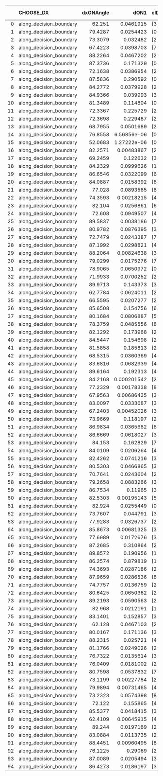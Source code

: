 |    | CHOOSE_DX               |   dxONAngle |        dON1 | cIDON1   |   dON_patch_1 |   nTON |         dON |   dxOFFAngle |       dOFF1 | cIDOFF1   |   dOFF_patch_1 |   nTOFF |        dOFF | SUCCESS   |   nExp |   dual_point_id |   subpoint_time_seconds |   total_execution_time |       logp |       dOFF/dON | Vote dOFF>dON   |
|---:|:------------------------|------------:|------------:|:---------|--------------:|-------:|------------:|-------------:|------------:|:----------|---------------:|--------:|------------:|:----------|-------:|----------------:|------------------------:|-----------------------:|-----------:|---------------:|:----------------|
|  0 | along_decision_boundary |     62.251  | 0.0461915   | [3 5]    |   0.0461915   |      1 | 0.0461915   |      65.856  | 0.0655272   | [3 5]     |    0.0655272   |       1 | 0.0655272   | True      |      1 |               1 |                1.33017  |                1.69931 |  0         |     1.4186     | True            |
|  1 | along_decision_boundary |     79.4287 | 0.0254423   | [0 1]    |   0.0254423   |      1 | 0.0254423   |      75.4966 | 0.114711    | [0 1]     |    0.114711    |       1 | 0.114711    | True      |      2 |               4 |                1.77713  |                7.03938 | -0.5       |     4.50866    | True            |
|  2 | along_decision_boundary |     73.3079 | 0.032482    | [2 5]    |   0.032482    |      1 | 0.032482    |      72.5933 | 0.0449759   | [2 5]     |    0.0449759   |       1 | 0.0449759   | True      |      3 |               5 |                0.830463 |                7.87532 | -1         |     1.38464    | True            |
|  3 | along_decision_boundary |     67.4223 | 0.0398703   | [7 9]    |   0.0398703   |      1 | 0.0398703   |      62.9865 | 0.147636    | [7 9]     |    0.147636    |       1 | 0.147636    | True      |      4 |               6 |                1.05621  |                8.93748 | -1.5       |     3.70291    | True            |
|  4 | along_decision_boundary |     88.2264 | 0.0467202   | [2 8]    |   0.0467202   |      1 | 0.0467202   |      86.9475 | 0.0334948   | [2 8]     |    0.0334948   |       1 | 0.0334948   | False     |      5 |               7 |                1.0331   |                9.97754 | -2         |     0.716923   | False           |
|  5 | along_decision_boundary |     87.3736 | 0.171329    | [0 1]    |   0.171329    |      1 | 0.171329    |      81.5652 | 0.198567    | [0 1]     |    0.198567    |       1 | 0.198567    | True      |      6 |               8 |                1.28808  |               11.2736  | -0.9       |     1.15898    | True            |
|  6 | along_decision_boundary |     72.1638 | 0.0386954   | [2 4]    |   0.0386954   |      1 | 0.0386954   |      73.3037 | 0.0844923   | [2 4]     |    0.0844923   |       1 | 0.0844923   | True      |      7 |               9 |                0.951881 |               12.2336  | -1.33333   |     2.18352    | True            |
|  7 | along_decision_boundary |     87.5836 | 0.290592    | [0 4]    |   0.290592    |      1 | 0.290592    |      74.3358 | 0.0761953   | [1 4]     |    0.0761953   |       1 | 0.0761953   | False     |      8 |              10 |                1.2349   |               13.4749  | -1.78571   |     0.262207   | False           |
|  8 | along_decision_boundary |     84.2772 | 0.0379928   | [2 8]    |   0.0379928   |      1 | 0.0379928   |      75.8174 | 0.0494098   | [2 8]     |    0.0494098   |       1 | 0.0494098   | True      |      9 |              13 |                1.14638  |               16.9692  | -1         |     1.30051    | True            |
|  9 | along_decision_boundary |     84.9366 | 0.039993    | [3 6]    |   0.039993    |      1 | 0.039993    |      78.3121 | 0.0117913   | [3 6]     |    0.0117913   |       1 | 0.0117913   | False     |     10 |              14 |                1.20099  |               18.1772  | -1.38889   |     0.294834   | False           |
| 10 | along_decision_boundary |     81.3489 | 0.114804    | [0 8]    |   0.114804    |      1 | 0.114804    |      71.9008 | 0.0242106   | [1 8]     |    0.0242106   |       1 | 0.0242106   | False     |     11 |              15 |                0.973144 |               19.1583  | -0.8       |     0.210886   | False           |
| 11 | along_decision_boundary |     72.3367 | 0.225729    | [2 9]    |   0.225729    |      1 | 0.225729    |      71.494  | 0.0202599   | [2 9]     |    0.0202599   |       1 | 0.0202599   | False     |     12 |              16 |                1.97891  |               21.1442  | -0.409091  |     0.0897534  | False           |
| 12 | along_decision_boundary |     72.3698 | 0.229487    | [2 9]    |   0.229487    |      1 | 0.229487    |      71.6036 | 0.0125981   | [2 9]     |    0.0125981   |       1 | 0.0125981   | False     |     13 |              17 |                1.79046  |               22.9396  | -0.166667  |     0.0548966  | False           |
| 13 | along_decision_boundary |     68.7955 | 0.0501689   | [2 9]    |   0.0501689   |      1 | 0.0501689   |      67.8287 | 0.0810386   | [2 9]     |    0.0810386   |       1 | 0.0810386   | True      |     14 |              18 |                1.27837  |               24.2279  | -0.0384615 |     1.61532    | True            |
| 14 | along_decision_boundary |     76.8558 | 6.56856e-06 | [0 2]    |   6.56856e-06 |      1 | 6.56856e-06 |      81.1438 | 0.215801    | [1 2]     |    0.215801    |       1 | 0.215801    | True      |     15 |              19 |                0.708666 |               24.9415  | -0.142857  | 32853.7        | True            |
| 15 | along_decision_boundary |     52.0683 | 1.27222e-06 | [0 2]    |   1.27222e-06 |      1 | 1.27222e-06 |      57.6556 | 3.62259e-05 | [1 2]     |    3.62259e-05 |       1 | 3.62259e-05 | True      |     16 |              20 |                0.752104 |               25.7026  | -0.3       |    28.4746     | True            |
| 16 | along_decision_boundary |     82.2571 | 0.00483867  | [2 6]    |   0.00483867  |      1 | 0.00483867  |      76.9198 | 0.0102194   | [2 6]     |    0.0102194   |       1 | 0.0102194   | True      |     17 |              22 |                0.825408 |               28.2717  | -0.5       |     2.11202    | True            |
| 17 | along_decision_boundary |     69.2459 | 0.122632    | [3 6]    |   0.122632    |      1 | 0.122632    |      72.2665 | 0.133865    | [3 6]     |    0.133865    |       1 | 0.133865    | True      |     18 |              23 |                0.790338 |               29.067   | -0.735294  |     1.0916     | True            |
| 18 | along_decision_boundary |     84.2329 | 0.0999626   | [1 7]    |   0.0999626   |      1 | 0.0999626   |      55.9894 | 0.120837    | [0 7]     |    0.120837    |       1 | 0.120837    | True      |     19 |              24 |                0.774366 |               29.8454  | -1         |     1.20883    | True            |
| 19 | along_decision_boundary |     86.6546 | 0.0322099   | [6 7]    |   0.0322099   |      1 | 0.0322099   |      86.9524 | 0.116573    | [6 7]     |    0.116573    |       1 | 0.116573    | True      |     20 |              26 |                1.18936  |               31.0654  | -1.28947   |     3.61916    | True            |
| 20 | along_decision_boundary |     84.0887 | 0.0158392   | [6 7]    |   0.0158392   |      1 | 0.0158392   |      88.1962 | 0.0133264   | [6 7]     |    0.0133264   |       1 | 0.0133264   | False     |     21 |              27 |                0.750713 |               31.821   | -1.6       |     0.84136    | False           |
| 21 | along_decision_boundary |     77.028  | 0.0893565   | [6 7]    |   0.0893565   |      1 | 0.0893565   |      85.529  | 0.00989326  | [6 7]     |    0.00989326  |       1 | 0.00989326  | False     |     22 |              28 |                1.00131  |               32.8303  | -1.16667   |     0.110717   | False           |
| 22 | along_decision_boundary |     74.3593 | 0.00218215  | [4 5]    |   0.00218215  |      1 | 0.00218215  |      82.3475 | 0.0581241   | [4 5]     |    0.0581241   |       1 | 0.0581241   | True      |     23 |              29 |                0.806679 |               33.648   | -0.818182  |    26.6361     | True            |
| 23 | along_decision_boundary |     82.104  | 0.0256861   | [6 9]    |   0.0256861   |      1 | 0.0256861   |      77.0367 | 0.0643223   | [6 9]     |    0.0643223   |       1 | 0.0643223   | True      |     24 |              31 |                1.77681  |               36.6269  | -1.06522   |     2.50417    | True            |
| 24 | along_decision_boundary |     72.608  | 0.0949507   | [4 5]    |   0.0949507   |      1 | 0.0949507   |      77.635  | 0.014523    | [4 5]     |    0.014523    |       1 | 0.014523    | False     |     25 |              32 |                1.76143  |               38.3946  | -1.33333   |     0.152954   | False           |
| 25 | along_decision_boundary |     89.5837 | 0.0038186   | [7 9]    |   0.0038186   |      1 | 0.0038186   |      85.7588 | 0.000880032 | [7 9]     |    0.000880032 |       1 | 0.000880032 | False     |     26 |              33 |                0.895029 |               39.2962  | -0.98      |     0.230459   | False           |
| 26 | along_decision_boundary |     80.9782 | 0.0876395   | [3 7]    |   0.0876395   |      1 | 0.0876395   |      84.6764 | 0.0680206   | [3 7]     |    0.0680206   |       1 | 0.0680206   | False     |     27 |              35 |                0.848209 |               41.5675  | -0.692308  |     0.776141   | False           |
| 27 | along_decision_boundary |     72.7479 | 0.0243387   | [7 9]    |   0.0243387   |      1 | 0.0243387   |      68.8971 | 0.0685614   | [7 9]     |    0.0685614   |       1 | 0.0685614   | True      |     28 |              36 |                0.912214 |               42.4867  | -0.462963  |     2.81698    | True            |
| 28 | along_decision_boundary |     87.1992 | 0.0298821   | [4 9]    |   0.0298821   |      1 | 0.0298821   |      86.8098 | 0.11705     | [4 9]     |    0.11705     |       1 | 0.11705     | True      |     29 |              37 |                1.34413  |               43.8358  | -0.642857  |     3.91706    | True            |
| 29 | along_decision_boundary |     88.2064 | 0.00824638  | [3 5]    |   0.00824638  |      1 | 0.00824638  |      84.269  | 0.0326248   | [3 5]     |    0.0326248   |       1 | 0.0326248   | True      |     30 |              38 |                0.757603 |               44.5984  | -0.844828  |     3.95626    | True            |
| 30 | along_decision_boundary |     79.0299 | 0.0175276   | [7 9]    |   0.0175276   |      1 | 0.0175276   |      89.137  | 0.112402    | [7 9]     |    0.112402    |       1 | 0.112402    | True      |     31 |              40 |                1.2476   |               45.8765  | -1.06667   |     6.41282    | True            |
| 31 | along_decision_boundary |     78.9065 | 0.0650972   | [0 4]    |   0.0650972   |      1 | 0.0650972   |      79.3999 | 0.000657791 | [1 4]     |    0.000657791 |       1 | 0.000657791 | False     |     32 |              41 |                0.932768 |               46.8153  | -1.30645   |     0.0101048  | False           |
| 32 | along_decision_boundary |     71.9933 | 0.0700252   | [2 4]    |   0.0700252   |      1 | 0.0700252   |      71.5331 | 0.0975771   | [2 4]     |    0.0975771   |       1 | 0.0975771   | True      |     33 |              42 |                0.818143 |               47.6459  | -1         |     1.39346    | True            |
| 33 | along_decision_boundary |     89.9713 | 0.143373    | [3 6]    |   0.143373    |      1 | 0.143373    |      82.7247 | 0.00292315  | [3 6]     |    0.00292315  |       1 | 0.00292315  | False     |     34 |              43 |                1.14493  |               48.7967  | -1.22727   |     0.0203883  | False           |
| 34 | along_decision_boundary |     62.7784 | 0.0624011   | [2 3]    |   0.0624011   |      1 | 0.0624011   |      65.2667 | 0.293499    | [2 3]     |    0.293499    |       1 | 0.293499    | True      |     35 |              44 |                0.798396 |               49.6031  | -0.941176  |     4.70343    | True            |
| 35 | along_decision_boundary |     66.5595 | 0.0207277   | [2 7]    |   0.0207277   |      1 | 0.0207277   |      71.0139 | 0.0946931   | [2 7]     |    0.0946931   |       1 | 0.0946931   | True      |     36 |              46 |                0.923054 |               52.4929  | -1.15714   |     4.56844    | True            |
| 36 | along_decision_boundary |     85.6508 | 0.154756    | [6 9]    |   0.154756    |      1 | 0.154756    |      63.7046 | 0.154108    | [6 9]     |    0.154108    |       1 | 0.154108    | False     |     37 |              47 |                1.33206  |               53.8349  | -1.38889   |     0.995816   | False           |
| 37 | along_decision_boundary |     80.1684 | 0.0806887   | [5 9]    |   0.0806887   |      1 | 0.0806887   |      75.0239 | 0.124878    | [5 9]     |    0.124878    |       1 | 0.124878    | True      |     38 |              48 |                1.17701  |               55.0209  | -1.09459   |     1.54765    | True            |
| 38 | along_decision_boundary |     78.3759 | 0.0485556   | [8 9]    |   0.0485556   |      1 | 0.0485556   |      82.6147 | 0.00604816  | [8 9]     |    0.00604816  |       1 | 0.00604816  | False     |     39 |              49 |                0.779917 |               55.8064  | -1.31579   |     0.124561   | False           |
| 39 | along_decision_boundary |     82.1292 | 0.173968    | [2 7]    |   0.173968    |      1 | 0.173968    |      85.7518 | 0.106555    | [2 7]     |    0.106555    |       1 | 0.106555    | False     |     40 |              50 |                1.06339  |               56.8778  | -1.03846   |     0.612498   | False           |
| 40 | along_decision_boundary |     84.5447 | 0.154698    | [2 5]    |   0.154698    |      1 | 0.154698    |      85.1867 | 0.0443542   | [2 5]     |    0.0443542   |       1 | 0.0443542   | False     |     41 |              51 |                0.936099 |               57.8189  | -0.8       |     0.286715   | False           |
| 41 | along_decision_boundary |     81.5858 | 0.185813    | [2 7]    |   0.185813    |      1 | 0.185813    |      84.1797 | 0.124722    | [2 7]     |    0.124722    |       1 | 0.124722    | False     |     42 |              52 |                1.39586  |               59.2198  | -0.597561  |     0.671223   | False           |
| 42 | along_decision_boundary |     68.5315 | 0.0360369   | [4 6]    |   0.0360369   |      1 | 0.0360369   |      77.1515 | 0.123864    | [4 6]     |    0.123864    |       1 | 0.123864    | True      |     43 |              53 |                1.26024  |               60.4895  | -0.428571  |     3.43715    | True            |
| 43 | along_decision_boundary |     83.6816 | 0.0682939   | [4 6]    |   0.0682939   |      1 | 0.0682939   |      75.6308 | 0.0358061   | [4 6]     |    0.0358061   |       1 | 0.0358061   | False     |     44 |              54 |                1.46152  |               61.9561  | -0.569767  |     0.524294   | False           |
| 44 | along_decision_boundary |     89.6164 | 0.192313    | [4 5]    |   0.192313    |      1 | 0.192313    |      80.5105 | 0.0088645   | [4 5]     |    0.0088645   |       1 | 0.0088645   | False     |     45 |              55 |                0.951934 |               62.9163  | -0.409091  |     0.0460941  | False           |
| 45 | along_decision_boundary |     84.2168 | 0.000201542 | [2 5]    |   0.000201542 |      1 | 0.000201542 |      88.5993 | 0.40431     | [2 5]     |    0.40431     |       1 | 0.40431     | True      |     46 |              56 |                1.25937  |               64.1857  | -0.277778  |  2006.08       | True            |
| 46 | along_decision_boundary |     77.2329 | 0.00178338  | [8 9]    |   0.00178338  |      1 | 0.00178338  |      82.1356 | 0.019714    | [8 9]     |    0.019714    |       1 | 0.019714    | True      |     47 |              57 |                0.763751 |               64.9574  | -0.391304  |    11.0543     | True            |
| 47 | along_decision_boundary |     67.9563 | 0.00686435  | [3 4]    |   0.00686435  |      1 | 0.00686435  |      71.0826 | 0.0150604   | [3 4]     |    0.0150604   |       1 | 0.0150604   | True      |     48 |              58 |                0.639251 |               65.6016  | -0.521277  |     2.19401    | True            |
| 48 | along_decision_boundary |     83.0097 | 0.0333687   | [3 5]    |   0.0333687   |      1 | 0.0333687   |      86.4295 | 0.00210257  | [3 5]     |    0.00210257  |       1 | 0.00210257  | False     |     49 |              60 |                0.964366 |               67.8217  | -0.666667  |     0.0630104  | False           |
| 49 | along_decision_boundary |     67.2403 | 0.00452026  | [3 5]    |   0.00452026  |      1 | 0.00452026  |      86.7334 | 0.242215    | [3 5]     |    0.242215    |       1 | 0.242215    | True      |     50 |              61 |                1.08198  |               68.9147  | -0.5       |    53.5843     | True            |
| 50 | along_decision_boundary |     73.9669 | 0.118197    | [2 6]    |   0.118197    |      1 | 0.118197    |      72.2649 | 0.000598449 | [2 6]     |    0.000598449 |       1 | 0.000598449 | False     |     51 |              62 |                1.17936  |               70.1011  | -0.64      |     0.00506316 | False           |
| 51 | along_decision_boundary |     86.9834 | 0.0365682   | [6 9]    |   0.0365682   |      1 | 0.0365682   |      84.0522 | 0.0523275   | [6 9]     |    0.0523275   |       1 | 0.0523275   | True      |     52 |              63 |                1.29547  |               71.4056  | -0.480392  |     1.43096    | True            |
| 52 | along_decision_boundary |     86.6669 | 0.0618027   | [3 6]    |   0.0618027   |      1 | 0.0618027   |      86.0719 | 0.0169173   | [3 6]     |    0.0169173   |       1 | 0.0169173   | False     |     53 |              64 |                1.10316  |               72.5156  | -0.615385  |     0.273731   | False           |
| 53 | along_decision_boundary |     84.153  | 0.162829    | [7 9]    |   0.162829    |      1 | 0.162829    |      72.8569 | 0.201565    | [7 9]     |    0.201565    |       1 | 0.201565    | True      |     54 |              65 |                1.17648  |               73.6982  | -0.462264  |     1.23789    | True            |
| 54 | along_decision_boundary |     84.0109 | 0.0206264   | [4 8]    |   0.0206264   |      1 | 0.0206264   |      81.795  | 0.0286804   | [4 8]     |    0.0286804   |       1 | 0.0286804   | True      |     55 |              66 |                1.06903  |               74.7762  | -0.592593  |     1.39047    | True            |
| 55 | along_decision_boundary |     82.4262 | 0.0741216   | [3 4]    |   0.0741216   |      1 | 0.0741216   |      81.7891 | 0.00696298  | [3 4]     |    0.00696298  |       1 | 0.00696298  | False     |     56 |              68 |                0.861791 |               76.8509  | -0.736364  |     0.09394    | False           |
| 56 | along_decision_boundary |     80.5303 | 0.0466865   | [3 6]    |   0.0466865   |      1 | 0.0466865   |      84.912  | 0.0267703   | [3 6]     |    0.0267703   |       1 | 0.0267703   | False     |     57 |              69 |                0.941514 |               77.8026  | -0.571429  |     0.573406   | False           |
| 57 | along_decision_boundary |     70.7641 | 0.0243604   | [2 5]    |   0.0243604   |      1 | 0.0243604   |      68.8287 | 0.0147142   | [2 5]     |    0.0147142   |       1 | 0.0147142   | False     |     58 |              70 |                0.904269 |               78.7119  | -0.429825  |     0.604023   | False           |
| 58 | along_decision_boundary |     79.2658 | 0.0883266   | [3 5]    |   0.0883266   |      1 | 0.0883266   |      85.8993 | 0.30372     | [3 5]     |    0.30372     |       1 | 0.30372     | True      |     59 |              71 |                2.16661  |               80.8865  | -0.310345  |     3.4386     | True            |
| 59 | along_decision_boundary |     86.7534 | 0.11965     | [3 5]    |   0.11965     |      1 | 0.11965     |      85.8914 | 0.120883    | [3 5]     |    0.120883    |       1 | 0.120883    | True      |     60 |              72 |                1.49407  |               82.3866  | -0.415254  |     1.01031    | True            |
| 60 | along_decision_boundary |     82.5303 | 0.00195143  | [5 6]    |   0.00195143  |      1 | 0.00195143  |      89.9413 | 0.125567    | [5 6]     |    0.125567    |       1 | 0.125567    | True      |     61 |              73 |                1.7196   |               84.1142  | -0.533333  |    64.3462     | True            |
| 61 | along_decision_boundary |     82.924  | 0.0255449   | [0 1]    |   0.0255449   |      1 | 0.0255449   |      82.243  | 0.0297961   | [0 1]     |    0.0297961   |       1 | 0.0297961   | True      |     62 |              74 |                1.07626  |               85.1994  | -0.663934  |     1.16642    | True            |
| 62 | along_decision_boundary |     73.7607 | 0.044791    | [3 6]    |   0.044791    |      1 | 0.044791    |      81.5772 | 0.0101729   | [3 6]     |    0.0101729   |       1 | 0.0101729   | False     |     63 |              75 |                0.943244 |               86.1516  | -0.806452  |     0.227119   | False           |
| 63 | along_decision_boundary |     77.9283 | 0.0326737   | [2 9]    |   0.0326737   |      1 | 0.0326737   |      75.8075 | 0.145549    | [2 9]     |    0.145549    |       1 | 0.145549    | True      |     64 |              76 |                1.37579  |               87.5364  | -0.642857  |     4.45461    | True            |
| 64 | along_decision_boundary |     85.8673 | 0.00681325  | [3 6]    |   0.00681325  |      1 | 0.00681325  |      79.7447 | 0.0439089   | [3 6]     |    0.0439089   |       1 | 0.0439089   | True      |     65 |              77 |                0.882302 |               88.4247  | -0.78125   |     6.44463    | True            |
| 65 | along_decision_boundary |     77.6989 | 0.0172676   | [3 6]    |   0.0172676   |      1 | 0.0172676   |      78.3066 | 0.0803725   | [3 6]     |    0.0803725   |       1 | 0.0803725   | True      |     66 |              78 |                0.82525  |               89.2554  | -0.930769  |     4.65453    | True            |
| 66 | along_decision_boundary |     87.2685 | 0.310864    | [2 6]    |   0.310864    |      1 | 0.310864    |      84.9722 | 0.0296761   | [2 6]     |    0.0296761   |       1 | 0.0296761   | False     |     67 |              79 |                1.66258  |               90.927   | -1.09091   |     0.095463   | False           |
| 67 | along_decision_boundary |     89.8572 | 0.190956    | [1 9]    |   0.190956    |      1 | 0.190956    |      75.4998 | 0.366055    | [0 9]     |    0.366055    |       1 | 0.366055    | True      |     68 |              80 |                1.55763  |               92.4896  | -0.902985  |     1.91696    | True            |
| 68 | along_decision_boundary |     86.2574 | 0.879819    | [1 9]    |   0.879819    |      1 | 0.879819    |      80.2252 | 0.0550514   | [0 9]     |    0.0550514   |       1 | 0.0550514   | False     |     69 |              81 |                2.11606  |               94.6127  | -1.05882   |     0.0625713  | False           |
| 69 | along_decision_boundary |     74.3693 | 0.0287186   | [2 4]    |   0.0287186   |      1 | 0.0287186   |      69.0923 | 0.110571    | [2 4]     |    0.110571    |       1 | 0.110571    | True      |     70 |              82 |                0.807207 |               95.426   | -0.876812  |     3.85017    | True            |
| 70 | along_decision_boundary |     87.9659 | 0.0286536   | [8 9]    |   0.0286536   |      1 | 0.0286536   |      89.1354 | 0.0110964   | [8 9]     |    0.0110964   |       1 | 0.0110964   | False     |     71 |              83 |                0.757509 |               96.1885  | -1.02857   |     0.38726    | False           |
| 71 | along_decision_boundary |     74.7757 | 0.0136759   | [2 4]    |   0.0136759   |      1 | 0.0136759   |      70.5008 | 0.0178492   | [2 4]     |    0.0178492   |       1 | 0.0178492   | True      |     72 |              85 |                0.997653 |               97.2162  | -0.852113  |     1.30515    | True            |
| 72 | along_decision_boundary |     80.6425 | 0.0650362   | [2 4]    |   0.0650362   |      1 | 0.0650362   |      64.1231 | 0.09798     | [2 4]     |    0.09798     |       1 | 0.09798     | True      |     73 |              86 |                0.656705 |               97.8789  | -1         |     1.50655    | True            |
| 73 | along_decision_boundary |     89.2193 | 0.0590563   | [2 5]    |   0.0590563   |      1 | 0.0590563   |      78.4689 | 0.0624303   | [2 5]     |    0.0624303   |       1 | 0.0624303   | True      |     74 |              87 |                1.79083  |               99.6784  | -1.15753   |     1.05713    | True            |
| 74 | along_decision_boundary |     82.968  | 0.0212191   | [1 9]    |   0.0212191   |      1 | 0.0212191   |      79.4955 | 0.0404639   | [0 9]     |    0.0404639   |       1 | 0.0404639   | True      |     75 |              88 |                1.02764  |              100.713   | -1.32432   |     1.90696    | True            |
| 75 | along_decision_boundary |     83.1401 | 0.152857    | [3 5]    |   0.152857    |      1 | 0.152857    |      87.1028 | 0.316041    | [3 5]     |    0.316041    |       1 | 0.316041    | True      |     76 |              90 |                2.02581  |              104.093   | -1.5       |     2.06756    | True            |
| 76 | along_decision_boundary |     62.128  | 0.0467103   | [2 4]    |   0.0467103   |      1 | 0.0467103   |      67.4547 | 0.074978    | [2 4]     |    0.074978    |       1 | 0.074978    | True      |     77 |              91 |                0.991534 |              105.089   | -1.68421   |     1.60517    | True            |
| 77 | along_decision_boundary |     80.0167 | 0.171136    | [3 6]    |   0.171136    |      1 | 0.171136    |      85.8446 | 0.00866194  | [3 6]     |    0.00866194  |       1 | 0.00866194  | False     |     78 |              93 |                1.12196  |              106.253   | -1.87662   |     0.0506142  | False           |
| 78 | along_decision_boundary |     88.2315 | 0.025721    | [4 7]    |   0.025721    |      1 | 0.025721    |      87.9397 | 0.0309625   | [4 7]     |    0.0309625   |       1 | 0.0309625   | True      |     79 |              94 |                0.737649 |              106.996   | -1.64103   |     1.20378    | True            |
| 79 | along_decision_boundary |     81.1766 | 0.0249026   | [2 4]    |   0.0249026   |      1 | 0.0249026   |      71.227  | 0.0520233   | [2 4]     |    0.0520233   |       1 | 0.0520233   | True      |     80 |              95 |                1.5256   |              108.53    | -1.82911   |     2.08907    | True            |
| 80 | along_decision_boundary |     76.7322 | 0.0135614   | [3 5]    |   0.0135614   |      1 | 0.0135614   |      89.3705 | 0.0173519   | [3 5]     |    0.0173519   |       1 | 0.0173519   | True      |     81 |              96 |                0.696434 |              109.231   | -2.025     |     1.27951    | True            |
| 81 | along_decision_boundary |     76.0409 | 0.0181002   | [2 5]    |   0.0181002   |      1 | 0.0181002   |      79.8168 | 0.0363305   | [2 5]     |    0.0363305   |       1 | 0.0363305   | True      |     82 |              97 |                1.51735  |              110.753   | -2.2284    |     2.00719    | True            |
| 82 | along_decision_boundary |     80.7598 | 0.0537832   | [7 9]    |   0.0537832   |      1 | 0.0537832   |      89.1738 | 0.295073    | [7 9]     |    0.295073    |       1 | 0.295073    | True      |     83 |              98 |                1.67865  |              112.436   | -2.43902   |     5.48634    | True            |
| 83 | along_decision_boundary |     73.1199 | 0.00227784  | [2 7]    |   0.00227784  |      1 | 0.00227784  |      81.3697 | 0.0186055   | [2 7]     |    0.0186055   |       1 | 0.0186055   | True      |     84 |              99 |                0.831481 |              113.275   | -2.65663   |     8.16804    | True            |
| 84 | along_decision_boundary |     79.9894 | 0.00731465  | [4 7]    |   0.00731465  |      1 | 0.00731465  |      80.2504 | 0.0861991   | [4 7]     |    0.0861991   |       1 | 0.0861991   | True      |     85 |             100 |                0.862389 |              114.144   | -2.88095   |    11.7844     | True            |
| 85 | along_decision_boundary |     73.2323 | 0.0574398   | [8 9]    |   0.0574398   |      1 | 0.0574398   |      72.5989 | 0.0485222   | [8 9]     |    0.0485222   |       1 | 0.0485222   | False     |     86 |             101 |                0.662278 |              114.815   | -3.11176   |     0.844748   | False           |
| 86 | along_decision_boundary |     72.122  | 0.155865    | [4 5]    |   0.155865    |      1 | 0.155865    |      80.1028 | 0.0296949   | [4 5]     |    0.0296949   |       1 | 0.0296949   | False     |     87 |             102 |                0.897062 |              115.719   | -2.81395   |     0.190517   | False           |
| 87 | along_decision_boundary |     85.5377 | 0.0418415   | [3 6]    |   0.0418415   |      1 | 0.0418415   |      89.6385 | 0.22371     | [3 6]     |    0.22371     |       1 | 0.22371     | True      |     88 |             103 |                1.69033  |              117.418   | -2.53448   |     5.34662    | True            |
| 88 | along_decision_boundary |     62.4109 | 0.00645915  | [4 8]    |   0.00645915  |      1 | 0.00645915  |      58.8573 | 0.0180235   | [4 8]     |    0.0180235   |       1 | 0.0180235   | True      |     89 |             106 |                0.804511 |              120.134   | -2.75      |     2.79039    | True            |
| 89 | along_decision_boundary |     89.244  | 0.0197169   | [2 7]    |   0.0197169   |      1 | 0.0197169   |      83.7233 | 0.243565    | [2 7]     |    0.243565    |       1 | 0.243565    | True      |     90 |             107 |                0.820205 |              120.959   | -2.97191   |    12.3531     | True            |
| 90 | along_decision_boundary |     83.0884 | 0.0113735   | [2 6]    |   0.0113735   |      1 | 0.0113735   |      89.38   | 0.0465921   | [2 6]     |    0.0465921   |       1 | 0.0465921   | True      |     91 |             109 |                0.954144 |              121.936   | -3.2       |     4.09654    | True            |
| 91 | along_decision_boundary |     88.4451 | 0.00960495  | [8 9]    |   0.00960495  |      1 | 0.00960495  |      83.1738 | 0.0670348   | [8 9]     |    0.0670348   |       1 | 0.0670348   | True      |     92 |             110 |                1.16994  |              123.112   | -3.43407   |     6.97919    | True            |
| 92 | along_decision_boundary |     76.1225 | 0.29069     | [2 4]    |   0.29069     |      1 | 0.29069     |      71.9414 | 0.015813    | [2 4]     |    0.015813    |       1 | 0.015813    | False     |     93 |             111 |                1.1809   |              124.298   | -3.67391   |     0.054398   | False           |
| 93 | along_decision_boundary |     87.0089 | 0.0205494   | [3 6]    |   0.0205494   |      1 | 0.0205494   |      84.0255 | 0.0298411   | [3 6]     |    0.0298411   |       1 | 0.0298411   | True      |     94 |             112 |                0.692299 |              124.999   | -3.36022   |     1.45216    | True            |
| 94 | along_decision_boundary |     86.4273 | 0.0186197   | [3 6]    |   0.0186197   |      1 | 0.0186197   |      80.9295 | 0.343842    | [3 6]     |    0.343842    |       1 | 0.343842    | True      |     95 |             113 |                1.44555  |              126.45    | -3.59574   |    18.4666     | True            |